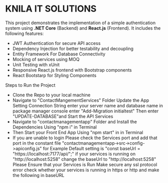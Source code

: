 # KNILA IT SOLUTIONS

This project demonstrates the implementation of a simple authentication system using **.NET Core** (Backend) and **React.js** (Frontend). It includes the following features:

- JWT Authentication for secure API access
- Dependency Injection for better testability and decoupling
- Entity Framework For Database Connectivity
- Mocking of services using MOQ
- Unit Testing with xUnit
- Responsive React.js frontend with Bootstrap components
- React Bootstarp for Styling Components

Steps to Run the Project

- Clone the Repo to your local machine
- Navigate to "ContactMangementServices" Folder Update the App Setting Connection String enter your server name and database name in package manager console enter "Add-Migration initialtest" Then enter "UPDATE-DATABASE"and Start the API Services
- Navigate to "contactmanagementapp" Folder and Install the Dependencies Using "npm i" in Terminal
- Then Start your Front End App Using "npm start" in in Terminal
- If you are unable to login Please check the Services port and add that port in the constant file "contactmanagementapp->src->config->apiconfig.js" for Example Default setting is "const baseUrl = "https://localhost:7177/api/";" if your services is running on "http://localhost:5258" change the baseUrl to "http://localhost:5258" Please Ensure that your Services is Run Make secure any ssl protocol error check whether your services is running in https or http and make the following in baseURL
